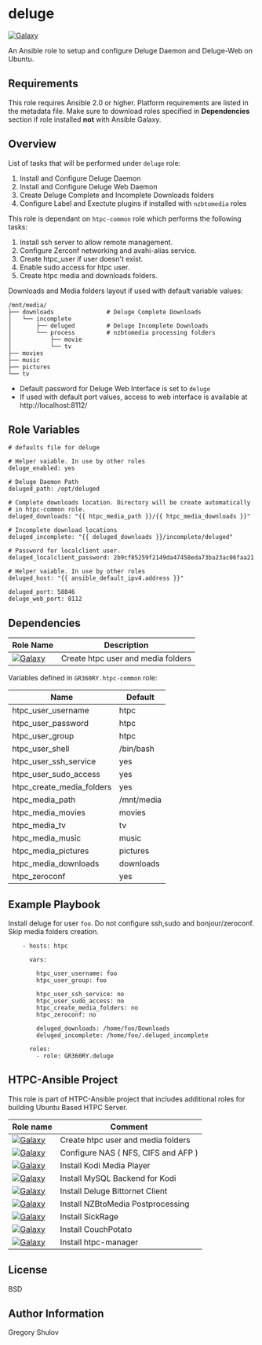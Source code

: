 deluge
======
[![Galaxy](http://img.shields.io/badge/galaxy-GR360RY.deluge-green.svg?style=flat-square)](https://galaxy.ansible.com/GR360RY/deluge/)

An Ansible role to setup and configure Deluge Daemon and Deluge-Web on Ubuntu.


Requirements
------------

This role requires Ansible 2.0 or higher. Platform requirements are listed in the metadata file.
Make sure to download roles specified in **Dependencies** section if role installed **not** with Ansible Galaxy.

Overview
--------

List of tasks that will be performed under `deluge` role:

1. Install and Configure Deluge Daemon
2. Install and Configure Deluge Web Daemon
3. Create Deluge Complete and Incomplete Downloads folders
4. Configure Label and Exectute plugins if installed with `nzbtomedia` roles

This role is dependant on `htpc-common` role which performs the following tasks:

1. Install ssh server to allow remote management.
2. Configure Zerconf networking and avahi-alias service.
3. Create htpc_user if user doesn't exist.
4. Enable sudo access for htpc user.
5. Create htpc media and downloads folders.

Downloads and Media folders layout if used with default variable values:

```
/mnt/media/
├── downloads               # Deluge Complete Downloads
│   └── incomplete
│       ├── deluged         # Deluge Incomplete Downloads
│       └── process         # nzbtomedia processing folders
│           ├── movie
│           └── tv
├── movies
├── music
├── pictures
└── tv
```

* Default password for Deluge Web Interface is set to `deluge`
* If used with default port values, access to web interface is available at http://localhost:8112/

Role Variables
--------------

```
# defaults file for deluge

# Helper vaiable. In use by other roles
deluge_enabled: yes

# Deluge Daemon Path
deluged_path: /opt/deluged

# Complete downloads location. Directory will be create automatically 
# in htpc-common role.
deluged_downloads: "{{ htpc_media_path }}/{{ htpc_media_downloads }}"

# Incomplete download locations
deluged_incomplete: "{{ deluged_downloads }}/incomplete/deluged"

# Password for localclient user.
deluged_localclient_password: 2b9cf85259f2149da47458eda73ba23ac06faa21

# Helper vaiable. In use by other roles
deluged_host: "{{ ansible_default_ipv4.address }}"

deluged_port: 58846
deluge_web_port: 8112
```

Dependencies
------------

Role Name | Description
----------|-----------
[![Galaxy](http://img.shields.io/badge/galaxy-GR360RY.htpc--common-blue.svg?style=flat-square)](https://galaxy.ansible.com/GR360RY/htpc-common/)| Create htpc user and media folders

Variables defined in `GR360RY.htpc-common` role:

Name                      | Default   
--------------------------|------------
htpc_user_username        | htpc      
htpc_user_password        | htpc      
htpc_user_group           | htpc      
htpc_user_shell           | /bin/bash
htpc_user_ssh_service     | yes       
htpc_user_sudo_access     | yes     
htpc_create_media_folders | yes
htpc_media_path           | /mnt/media
htpc_media_movies         | movies    
htpc_media_tv             | tv        
htpc_media_music          | music     
htpc_media_pictures       | pictures  
htpc_media_downloads      | downloads
htpc_zeroconf             | yes

Example Playbook
----------------

Install deluge for user `foo`. Do not configure ssh,sudo and bonjour/zeroconf. Skip media folders creation.

```
    - hosts: htpc

      vars:

      	htpc_user_username: foo
      	htpc_user_group: foo

      	htpc_user_ssh_service: no      	
      	htpc_user_sudo_access: no
      	htpc_create_media_folders: no
      	htpc_zeroconf: no

      	deluged_downloads: /home/foo/Downloads
      	deluged_incomplete: /home/foo/.deluged_incomplete

      roles:
        - role: GR360RY.deluge
```

HTPC-Ansible Project
--------------------

This role is part of HTPC-Ansible project that includes additional roles for building Ubuntu Based HTPC Server.

 Role name               | Comment
-------------------------|-----------------------------
[![Galaxy](http://img.shields.io/badge/galaxy-GR360RY.htpc--common-blue.svg?style=flat-square)](https://galaxy.ansible.com/GR360RY/htpc-common)   | Create htpc user and media folders
[![Galaxy](http://img.shields.io/badge/galaxy-GR360RY.htpc--nas-blue.svg?style=flat-square)](https://galaxy.ansible.com/GR360RY/htpc-nas)         | Configure NAS ( NFS, CIFS and AFP )
[![Galaxy](http://img.shields.io/badge/galaxy-GR360RY.kodi--client-blue.svg?style=flat-square)](https://galaxy.ansible.com/GR360RY/kodi-client)   | Install Kodi Media Player
[![Galaxy](http://img.shields.io/badge/galaxy-GR360RY.kodi--mysql-blue.svg?style=flat-square)](https://galaxy.ansible.com/GR360RY/kodi-mysql)     | Install MySQL Backend for Kodi
[![Galaxy](http://img.shields.io/badge/galaxy-GR360RY.deluge-blue.svg?style=flat-square)](https://galaxy.ansible.com/GR360RY/deluge)              | Install Deluge Bittornet Client
[![Galaxy](http://img.shields.io/badge/galaxy-GR360RY.nzbtomedia-blue.svg?style=flat-square)](https://galaxy.ansible.com/GR360RY/nzbtomedia)      | Install NZBtoMedia Postprocessing
[![Galaxy](http://img.shields.io/badge/galaxy-GR360RY.sickrage-blue.svg?style=flat-square)](https://galaxy.ansible.com/GR360RY/sickrage)          | Install SickRage
[![Galaxy](http://img.shields.io/badge/galaxy-GR360RY.couchpotato-blue.svg?style=flat-square)](https://galaxy.ansible.com/GR360RY/couchpotato)    | Install CouchPotato
[![Galaxy](http://img.shields.io/badge/galaxy-GR360RY.htpc--manager-blue.svg?style=flat-square)](https://galaxy.ansible.com/GR360RY/htpc-manager) | Install htpc-manager
<!--
[![Galaxy](http://img.shields.io/badge/galaxy-GR360RY.sabnzbd-blue.svg?style=flat-square)](https://galaxy.ansible.com/GR360RY/sabnzbd)            | Install Sabnzbd
[![Galaxy](http://img.shields.io/badge/galaxy-GR360RY.tvheadend-blue.svg?style=flat-square)](https://galaxy.ansible.com/GR360RY/tvheadend)        | Install Tvheadend

Additional Info is available at [www.htpc-ansible.org](http://www.htpc-ansible.org)
 -->
License
-------

BSD

Author Information
------------------

Gregory Shulov
